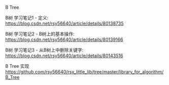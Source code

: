 
B Tree

B树 学习笔记1 - 定义:     
https://blog.csdn.net/rsy56640/article/details/80138735

B树 学习笔记2 - B树上的基本操作:   
https://blog.csdn.net/rsy56640/article/details/80139166

B树 学习笔记3 - 从B树上中删除关键字:   
https://blog.csdn.net/rsy56640/article/details/80143516

B Tree 实现  
https://github.com/rsy56640/rsy_little_lib/tree/master/library_for_algorithm/B_Tree
